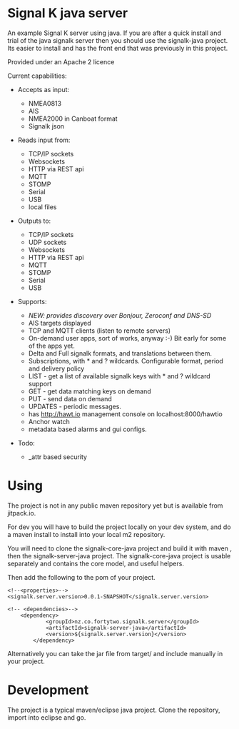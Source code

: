 Signal K java server
=================================================

An example Signal K server using java. If you are after a quick install and trial of the java signalk server then you should use the signalk-java project. Its easier to install and has the front end that was previously in this project.

Provided under an Apache 2 licence

Current capabilities:
* Accepts as input:
	* NMEA0813
	* AIS 
	* NMEA2000 in Canboat format
	* Signalk json
* Reads input from:
	* TCP/IP sockets
	* Websockets
	* HTTP via REST api
	* MQTT
	* STOMP
	* Serial
	* USB
	* local files
* Outputs to:
	* TCP/IP sockets
	* UDP sockets
	* Websockets
	* HTTP via REST api
	* MQTT
	* STOMP
	* Serial
	* USB
* Supports:
	* *NEW: provides discovery over Bonjour, Zeroconf and DNS-SD*
	* AIS targets displayed
	* TCP and MQTT clients (listen to remote servers)
    * On-demand user apps, sort of works, anyway :-)  Bit early for some of the apps yet.
	* Delta and Full signalk formats, and translations between them.
	* Subscriptions, with * and ? wildcards. Configurable format, period and delivery policy
	* LIST - get a list of available signalk keys with * and ? wildcard support
	* GET - get data matching keys on demand
	* PUT - send data on demand 
	* UPDATES - periodic messages.
	* has http://hawt.io management console on localhost:8000/hawtio 
	* Anchor watch
	* metadata based alarms and gui configs.
	
* Todo:
	* _attr based security

Using
=====
The project is not in any public maven repository yet but is available from jitpack.io. 

For dev you will have to build the project locally on your dev system, and do a maven install to install into your local m2 repository. 

You will need to clone the signalk-core-java project and build it with maven , then the signalk-server-java project.
The signalk-core-java project is usable separately and contains the core model, and useful helpers.

Then add the following to the pom of your project.

```
<!--<properties>-->
<signalk.server.version>0.0.1-SNAPSHOT</signalk.server.version>

<!-- <dependencies>-->
    <dependency>
			<groupId>nz.co.fortytwo.signalk.server</groupId>
			<artifactId>signalk-server-java</artifactId>
			<version>${signalk.server.version}</version>
		</dependency>

```
Alternatively you can take the jar file from target/ and include manually in your project.

Development
===========

The project is a typical maven/eclipse java project. Clone the repository, import into eclipse and go.


